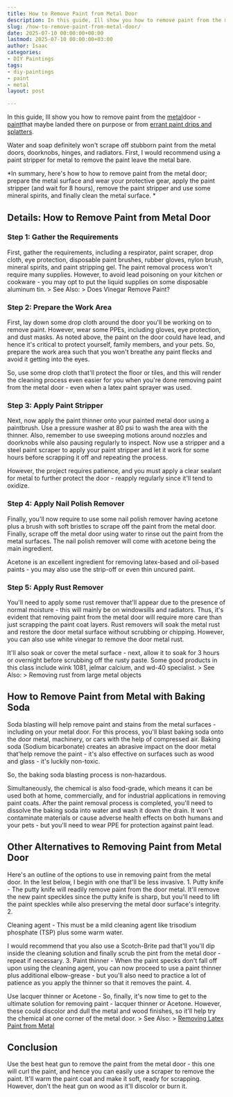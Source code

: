 ```yaml
---
title: How to Remove Paint from Metal Door
description: In this guide, Ill show you how to remove paint from the metal door
slug: /how-to-remove-paint-from-metal-door/
date: 2025-07-10 00:00:00+00:00
lastmod: 2025-07-10 00:00:00+03:00
author: Isaac
categories:
- DIY Paintings
tags:
- diy-paintings
- paint
- metal
layout: post

---
```

In this guide, Ill show you how to remove paint from the [metal](https://pestpolicy.com/can-you-use-acrylic-paint-on-metal/)door - [paint](https://pestpolicy.com/how-to-remove-paint-from-metal-railing/)that maybe landed there on purpose or from [errant paint drips and splatters](https://www.artcons.udel.edu/mitra/Documents/MITRA_Mediums_and_Additives.pdf).

Water and soap definitely won't scrape off stubborn paint from the metal doors, doorknobs, hinges, and radiators. First, I would recommend using a paint stripper for metal to remove the paint leave the metal bare.

*In summary, here's how to how to remove paint from the metal door; prepare the metal surface and wear your protective gear, apply the paint stripper (and wait for 8 hours), remove the paint stripper and use some mineral spirits, and finally clean the metal surface. *

##  Details: How to Remove Paint from Metal Door

###  Step 1: Gather the Requirements

First, gather the requirements, including a respirator, paint scraper, drop cloth, eye protection, disposable paint brushes, rubber gloves, nylon brush, mineral spirits, and paint stripping gel. The paint removal process won't require many supplies. However, to avoid lead poisoning on your kitchen or cookware - you may opt to put the liquid supplies on some disposable aluminum tin. > See Also: > Does Vinegar Remove Paint?

###  Step 2: Prepare the Work Area

First, lay down some drop cloth around the door you'll be working on to remove paint. However, wear some PPEs, including gloves, eye protection, and dust masks. As noted above, the paint on the door could have lead, and hence it's critical to protect yourself, family members, and your pets. So, prepare the work area such that you won't breathe any paint flecks and avoid it getting into the eyes.

So, use some drop cloth that'll protect the floor or tiles, and this will render the cleaning process even easier for you when you're done removing paint from the metal door - even when a latex paint sprayer was used.

###  Step 3: Apply Paint Stripper

Next, now apply the paint thinner onto your painted metal door using a paintbrush. Use a pressure washer at 80 psi to wash the area with the thinner. Also, remember to use sweeping motions around nozzles and doorknobs while also pausing regularly to inspect. Now use a stripper and a steel paint scraper to apply your paint stripper and let it work for some hours before scrapping it off and repeating the process.

However, the project requires patience, and you must apply a clear sealant for metal to further protect the door - reapply regularly since it'll tend to oxidize.

###  Step 4: Apply Nail Polish Remover

Finally, you'll now require to use some nail polish remover having acetone plus a brush with soft bristles to scrape off the paint from the metal door. Finally, scrape off the metal door using water to rinse out the paint from the metal surfaces. The nail polish remover will come with acetone being the main ingredient.

Acetone is an excellent ingredient for removing latex-based and oil-based paints - you may also use the strip-off or even thin uncured paint.

###  Step 5: Apply Rust Remover

You'll need to apply some rust remover that'll appear due to the presence of normal moisture - this will mainly be on windowsills and radiators. Thus, it's evident that removing paint from the metal door will require more care than just scrapping the paint coat layers. Rust removers will soak the metal rust and restore the door metal surface without scrubbing or chipping. However, you can also use white vinegar to remove the door metal rust.

It'll also soak or cover the metal surface - next, allow it to soak for 3 hours or overnight before scrubbing off the rusty paste. Some good products in this class include wink 1081, jelmar calcium, and wd-40 specialist. > See Also: > Removing rust from large metal objects

##  How to Remove Paint from Metal with Baking Soda

Soda blasting will help remove paint and stains from the metal surfaces - including on your metal door. For this process, you'll blast baking soda onto the door metal, machinery, or cars with the help of compressed air. Baking soda (Sodium bicarbonate) creates an abrasive impact on the door metal that'help remove the paint - it's also effective on surfaces such as wood and glass - it's luckily non-toxic.

So, the baking soda blasting process is non-hazardous.

Simultaneously, the chemical is also food-grade, which means it can be used both at home, commercially, and for industrial applications in removing paint coats. After the paint removal process is completed, you'll need to dissolve the baking soda into water and wash it down the drain. It won't contaminate materials or cause adverse health effects on both humans and your pets - but you'll need to wear PPE for protection against paint lead.

##  Other Alternatives to Removing Paint from Metal Door

Here's an outline of the options to use in removing paint from the metal door. In the lest below, I begin with one that'll be less invasive. 1. Putty knife - The putty knife will readily remove paint from the door metal. It'll remove the new paint speckles since the putty knife is sharp, but you'll need to lift the paint speckles while also preserving the metal door surface's integrity. 2.

Cleaning agent - This must be a mild cleaning agent like trisodium phosphate (TSP) plus some warm water.

I would recommend that you also use a Scotch-Brite pad that'll you'll dip inside the cleaning solution and finally scrub the pint from the metal door - repeat if necessary. 3. Paint thinner - When the paint specks don't fall off upon using the cleaning agent, you can now proceed to use a paint thinner plus additional elbow-grease - but you'll also need to practice a lot of patience as you apply the thinner so that it removes the paint. 4.

Use lacquer thinner or Acetone - So, finally, it's now time to get to the ultimate solution for removing paint - lacquer thinner or Acetone. However, these could discolor and dull the metal and wood finishes, so it'll help try the chemical at one corner of the metal door. > See Also: > [Removing Latex Paint from Metal](https://pestpolicy.com/how-to-remove-latex-paint-from-metal/)

##  Conclusion

Use the best heat gun to remove the paint from the metal door - this one will curl the paint, and hence you can easily use a scraper to remove the paint. It'll warm the paint coat and make it soft, ready for scrapping. However, don't the heat gun on wood as it'll discolor or burn it.
